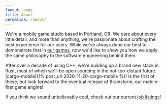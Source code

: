 ```yaml
---
layout: page
title: About
permalink: /about/
---
```


We're a mobile game studio based in Portland, OR. We care about every little detail, and more than anything, we're passionate about crafting the best experience for our users. While we've always done our best to demonstrate that in [our games](http://www.brainiumstudios.com/site/index.html#games), now we'd like to show you how we apply the same philosophy to the software engineering behind them.

After over a decade of using C++, we're building up a brand new stack in Rust, most of which we'll be open sourcing in the not-too-distant future. [cargo-mobile]({% post_url 2020-11-20-cargo-mobile %}) is the first of these, but look forward to the eventual release of Brainstorm, our mobile-first game engine!

If you think we sound unbelievably cool, check out our current [job listings](http://www.brainiumstudios.com/site/careers.html)!
